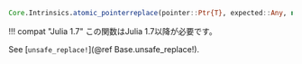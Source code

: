 ```julia
Core.Intrinsics.atomic_pointerreplace(pointer::Ptr{T}, expected::Any, new::T, success_order::Symbol, failure_order::Symbol) --> (old, cmp)
```

!!! compat "Julia 1.7"
    この関数はJulia 1.7以降が必要です。


See [`unsafe_replace!`](@ref Base.unsafe_replace!).
